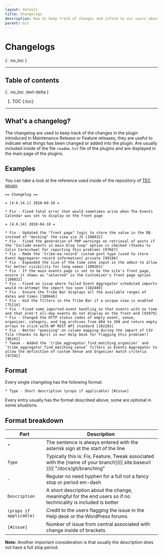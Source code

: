 ```yaml
---
layout: default
title: Changelogs
description: How to keep track of changes and inform to our users about it
parent: Git
---
```


# Changelogs
{: .no_toc }

---

## Table of contents
{: .no_toc .text-delta }

1. TOC
{:toc}

---


## What's a changelog? 

The changelog are used to keep track of the changes in the plugin introduced in Maintenance Release or Feature releases, they are useful to 
indicate what things has been changed or added into the plugin. Are usually included inside of the file `readme.txt` file of the plugins
and are displayed in the main page of the plugins. 

## Examples

You can take a look at the reference used inside of the repository of [TEC plugin](https://github.com/moderntribe/the-events-calendar/blob/master/readme.txt#L216-L241)

```
== Changelog ==

= [4.6.14.1] 2018-04-18 =

* Fix - Fixed fatal error that would sometimes arise when The Events Calendar was set to display on the front page

= [4.6.14] 2018-04-18 =

* Fix - Updated the "front page" logic to store the value in the DB instead of "mocking" the view via JS [100832]
* Fix - Fixed the generation of PHP warnings on retrieval of posts if the "Include events in main blog loop" option is checked (thanks to Colin Carmichael for reporting this problem) [97667]
* Fix - Made the `tribe-ea-record` custom post type (used to store Event Aggregator record information) private [99106]
* Fix - Expanded the size of the time zone input in the admin to allow for better visibility for long names [100363]
* Fix - If the main events page is set to be the site's front page, ensure it shows as "selected" in the Customizer's front page option [100832]
* Fix - Fixed an issue where failed Event Aggregator scheduled imports would re-attempt the import too soon [102489]
* Fix - Ensure the Tribe Bar displays all the available ranges of dates and times [100646]
* Fix - Hid the filters in the Tribe Bar if a unique view is enabled [75114]
* Fix - Fixed some imported-event handling so that events with no time and that aren't all-day events do not display on the front-end [93979]
* Fix - Changed the HTTP status codes of empty event, venue, organizer, category, and tag archives from 404 to 200 and return empty arrays to stick with WP REST API standard [102283]
* Fix - Better "guessing" on column mapping during the import of CSV file (thanks to April in our Help Desk for flagging this problem!) [96162]
* Tweak - Added the `tribe_aggregator_find_matching_organizer` and `tribe_aggregator_find_matching_venue` filters in Events Aggregator to allow the definition of custom Venue and Organizer match criteria [97292]
```

## Format

Every single changelog has the following format:

```
* Type - Short description (props if applicable) [#issue]
```

Every entry usually has the format described above, some are optional in some situations.

## Format breakdown

| Part | Description |
| ---- | ------------|
| `*` | The sentence is always entered with the asterisk sign at the start of the line  |
| `Type` | Typically this is: Fix, Feature, Tweak associated with the [name of your branch]({{ site.baseurl }}{{ "/docs/git/branching" | absolute_url }}) |
| `-` | Regular no need hyphen for a full not a fancy stop or period em-dash | 
| `Description` | A short description about the change, meaningful for the end users so if no technicality is included is better |
| `(props if applicable)` | Credit to the users flagging the issue in the Help desk or the WordPress forums |
| `[#issue]` | Number of issue from central associated with change inside of brackets

**Note:** Another important consideration is that usually the description does not have a full stop period.
